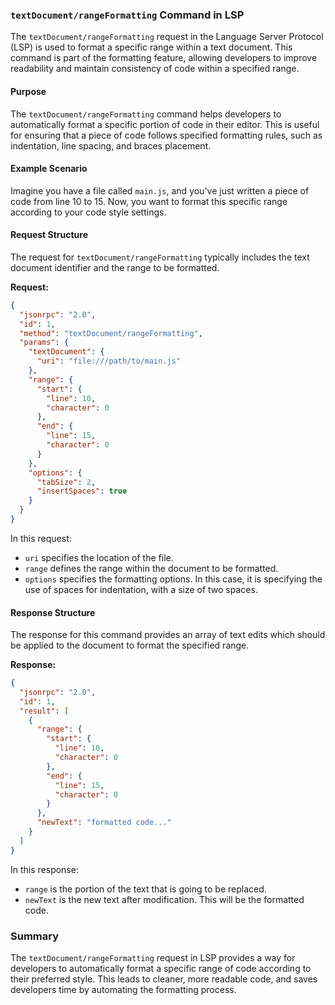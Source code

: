 ### `textDocument/rangeFormatting` Command in LSP

The `textDocument/rangeFormatting` request in the Language Server Protocol (LSP) is used to format a specific range within a text document. This command is part of the formatting feature, allowing developers to improve readability and maintain consistency of code within a specified range.

#### Purpose

The `textDocument/rangeFormatting` command helps developers to automatically format a specific portion of code in their editor. This is useful for ensuring that a piece of code follows specified formatting rules, such as indentation, line spacing, and braces placement.

#### Example Scenario

Imagine you have a file called `main.js`, and you've just written a piece of code from line 10 to 15. Now, you want to format this specific range according to your code style settings.

#### Request Structure

The request for `textDocument/rangeFormatting` typically includes the text document identifier and the range to be formatted.

**Request:**

```json
{
  "jsonrpc": "2.0",
  "id": 1,
  "method": "textDocument/rangeFormatting",
  "params": {
    "textDocument": {
      "uri": "file:///path/to/main.js"
    },
    "range": {
      "start": {
        "line": 10,
        "character": 0
      },
      "end": {
        "line": 15,
        "character": 0
      }
    },
    "options": {
      "tabSize": 2,
      "insertSpaces": true
    }
  }
}
```

In this request:
- `uri` specifies the location of the file.
- `range` defines the range within the document to be formatted.
- `options` specifies the formatting options. In this case, it is specifying the use of spaces for indentation, with a size of two spaces.

#### Response Structure

The response for this command provides an array of text edits which should be applied to the document to format the specified range.

**Response:**

```json
{
  "jsonrpc": "2.0",
  "id": 1,
  "result": [
    {
      "range": {
        "start": {
          "line": 10,
          "character": 0
        },
        "end": {
          "line": 15,
          "character": 0
        }
      },
      "newText": "formatted code..."
    }
  ]
}
```

In this response:
- `range` is the portion of the text that is going to be replaced.
- `newText` is the new text after modification. This will be the formatted code.

### Summary

The `textDocument/rangeFormatting` request in LSP provides a way for developers to automatically format a specific range of code according to their preferred style. This leads to cleaner, more readable code, and saves developers time by automating the formatting process.